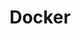 ---
title: Docker
description: This is docker
image:

# Badge style
style:
    background: "#2a9d8f"
    color: "#fff"
---